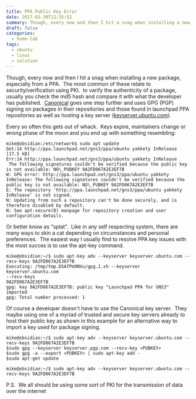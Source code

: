 ```yaml
---
title: PPA Public Key Error
date: 2017-03-30T12:35:52
summary: Though, every now and then I hit a snag when installing a new package, especially from a PPA. The most common of these relate to security/verification using PKI.
draft: false
categories:
  - home-lab
tags:
  - ubuntu
  - linux
  - solution
---
```


Though, every now and then I hit a snag when installing a new package, especially from a PPA.  The most common of these relate to security/verification using PKI.  to varify the authenticity of a package, usually you check the md5 hash and compare it with what the developer has published.  [Canonical](https://www.canonical.com/) goes one step further and uses GPG (PGP) signing on packages in their repositories and those found in launchpad PPA repositories as well as hosting a key server ([keyserver.ubuntu.com](http://keyserver.ubuntu.com)).

Every so often this gets out of whack.  Keys expire, maintainers change or wrong phase of the moon and you end up with something resembling:

```text
mike@obsidian:/etc/network$ sudo apt update
Get:14 http://ppa.launchpad.net/gns3/ppa/ubuntu yakkety InRelease [17.5 kB] 
Err:14 http://ppa.launchpad.net/gns3/ppa/ubuntu yakkety InRelease 
 The following signatures couldn't be verified because the public key is not available: NO\_PUBKEY 9A2FD067A2E3EF7B
W: GPG error: http://ppa.launchpad.net/gns3/ppa/ubuntu yakkety InRelease: The following signatures couldn't be verified because the public key is not available: NO\_PUBKEY 9A2FD067A2E3EF7B
E: The repository 'http://ppa.launchpad.net/gns3/ppa/ubuntu yakkety InRelease' is not signed.
N: Updating from such a repository can't be done securely, and is therefore disabled by default.
N: See apt-secure(8) manpage for repository creation and user configuration details.
```

Or better know as "splat".  Like in any self respecting system, there are many ways to skin a cat depending on circumstances and personal preferences.  The easiest way I usually find to resolve PPA key issues with the most succes is to use the apt-key command.

```text
mike@obsidian:~/$ sudo apt-key adv --keyserver keyserver.ubuntu.com --recv-keys 9A2FD067A2E3EF7B
Executing: /tmp/tmp.DSAfPm9NVu/gpg.1.sh --keyserver
keyserver.ubuntu.com
--recv-keys
9A2FD067A2E3EF7B
gpg: key 9A2FD067A2E3EF7B: public key "Launchpad PPA for GNS3" imported
gpg: Total number processed: 1
```

Of course a developer doesn't have to use the Canonical key server.  They maybe using one of a myriad of trusted and secure key servers already to host their public key as shown in this example for an alternative way to import a key used for package signing.

```text
mike@obsidian:~/$ sudo apt-key adv --keyserver keyserver.ubuntu.com --recv-keys 9A2FD067A2E3EF7B
$sudo gpg --keyserver keyserver.pgp.com --recv-key <PUBKEY>
$sudo gpg -a --export <PUBKEY> | sudo apt-key add -
$sudo apt-get update

mike@obsidian:~/$ sudo apt-key adv --keyserver keyserver.ubuntu.com --recv-keys 9A2FD067A2E3EF7B
```

P.S.  We all should be using some sort of PKI for the transmission of data over the internet